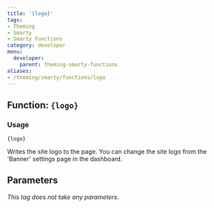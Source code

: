```yaml
---
title: '{logo}'
tags:
- Theming
- Smarty
- Smarty Functions
category: developer
menu:
  developer:
    parent: theming-smarty-functions
aliases:
- /theming/smarty/functions/logo
---
```

## Function: `{logo}`

### Usage

```
{logo}
```

Writes the site logo to the page. You can change the site logo from the 'Banner' settings page in the dashboard.

## Parameters

_This tag does not take any parameters._
